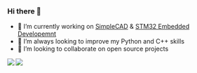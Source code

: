 ### Hi there 👋
<!--
**Vincentho711/Vincentho711** is a ✨ _special_ ✨ repository because its `README.md` (this file) appears on your GitHub profile.

Here are some ideas to get you started:
- 🤔 I’m looking for help with ...
- 💬 Ask me about ...
- 📫 How to reach me: ...
- 😄 Pronouns: ...
- ⚡ Fun fact: ...
-->

- 🔭 I’m currently working on [SimpleCAD](https://github.com/Vincentho711/SimpleCAD) & [STM32 Embedded Developemnt](https://github.com/Vincentho711/STM32-Embedded-Development)
- 🌱 I’m always looking to improve my Python and C++ skills
- 👯 I’m looking to collaborate on open source projects


<img align="left" src="https://github-readme-stats.vercel.app/api?username=vincentho711&layout=compact&count_private=true&show_icons=true&hide_border=true"/>
<img align="left" src="https://github-readme-stats.vercel.app/api/top-langs/?username=vincentho711&layout=compact&hide_border=true&card_width=250"/>